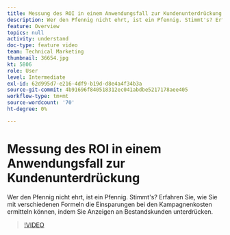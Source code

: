 ```yaml
---
title: Messung des ROI in einem Anwendungsfall zur Kundenunterdrückung
description: Wer den Pfennig nicht ehrt, ist ein Pfennig. Stimmt's? Erfahren Sie, wie Sie mit verschiedenen Formeln die Einsparungen bei den Kampagnenkosten ermitteln können, indem Sie Anzeigen an Bestandskunden unterdrücken.
feature: Overview
topics: null
activity: understand
doc-type: feature video
team: Technical Marketing
thumbnail: 36654.jpg
kt: 5806
role: User
level: Intermediate
exl-id: 62d995d7-e216-4df9-b19d-d8e4a4f34b3a
source-git-commit: 4b91696f840518312ec041abdbe5217178aee405
workflow-type: tm+mt
source-wordcount: '70'
ht-degree: 0%

---
```


# Messung des ROI in einem Anwendungsfall zur Kundenunterdrückung

Wer den Pfennig nicht ehrt, ist ein Pfennig. Stimmt&#39;s? Erfahren Sie, wie Sie mit verschiedenen Formeln die Einsparungen bei den Kampagnenkosten ermitteln können, indem Sie Anzeigen an Bestandskunden unterdrücken.

>[!VIDEO](https://video.tv.adobe.com/v/41298/?quality=12&learn=on&captions=ger)

